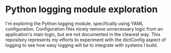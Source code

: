 # Python logging module exploration

I'm exploring the Python logging module, specifically using YAML configuration. Configuration files nicely remove unnecessary logic from an application's main logic, but are not documented in the clearest way. This repository represents my efforts to experiment with the dictConfig aspect of logging to see how easy logging will be to integrate with systems I build.
